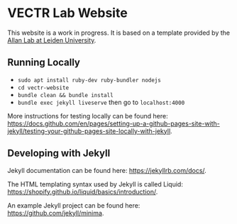# VECTR Lab Website

This website is a work in progress. It is based on a template provided by the [Allan Lab at Leiden University](https://www.allanlab.org/aboutwebsite.html).

## Running Locally
- `sudo apt install ruby-dev ruby-bundler nodejs`
- `cd vectr-website`
- `bundle clean && bundle install`
- `bundle exec jekyll liveserve` then go to `localhost:4000`

More instructions for testing locally can be found here: https://docs.github.com/en/pages/setting-up-a-github-pages-site-with-jekyll/testing-your-github-pages-site-locally-with-jekyll.

## Developing with Jekyll
Jekyll documentation can be found here: https://jekyllrb.com/docs/.

The HTML templating syntax used by Jekyll is called Liquid: https://shopify.github.io/liquid/basics/introduction/.

An example Jekyll project can be found here: https://github.com/jekyll/minima.
